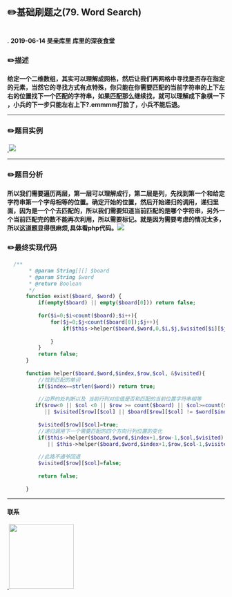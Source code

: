 
## :pencil2:基础刷题之(79. Word Search)
<br>.
**2019-06-14 吴亲库里 库里的深夜食堂**

### :pencil2:描述
**给定一个二维数组，其实可以理解成网格，然后让我们再网格中寻找是否存在指定的元素，当然它的寻找方式有点特殊，你只能在你需要匹配的当前字符串的上下左右的位置找下一个匹配的字符串，如果匹配那么继续找，就可以理解成下象棋一下 ，小兵的下一步只能左右上下?.emmmm打脸了，小兵不能后退。**

****
### :pencil2:题目实例

<a href="https://github.com/wuqinqiang/">
​    <img src="https://github.com/wuqinqiang/Lettcode-php/blob/master/images/79.png">
</a> 

****
### :pencil2:题目分析
**所以我们需要遍历两层，第一层可以理解成行，第二层是列，先找到第一个和给定字符串第一个字母相等的位置。确定开始的位置，然后开始递归的调用，递归里面，因为是一个个去匹配的，所以我们需要知道当前匹配的是哪个字符串，另外一个当前匹配完的数不能再次利用，所以需要标记。就是因为需要考虑的情况太多，所以这道题显得很麻烦,具体看php代码。**
<a href="https://github.com/wuqinqiang/">
​    <img src="https://github.com/wuqinqiang/Lettcode-php/blob/master/images/78-2.png">
</a> 

### :pencil2:最终实现代码

```php
  /**
       * @param String[][] $board
       * @param String $word
       * @return Boolean
       */
      function exist($board, $word) {
          if(empty($board) || empty($board[0])) return false;
          
          for($i=0;$i<count($board);$i++){
              for($j=0;$j<count($board[0]);$j++){
                  if($this->helper($board,$word,0,$i,$j,$visited[$i][$j])) return true;
              
              }
          }
          return false;
      }
      
      function helper($board,$word,$index,$row,$col, &$visited){
          //找到匹配的单词
          if($index==strlen($word)) return true; 
          
          //边界的处判断以及 当前行列对应值是否和匹配的当前位置字符串相等
         if($row<0 || $col <0 || $row >= count($board) || $col>=count($board[0]) 
            || $visited[$row][$col] || $board[$row][$col] != $word[$index] ) return false;
         
          $visited[$row][$col]=true;
          //递归调用下一个需要匹配的四个方向行列位置的变化
          if($this->helper($board,$word,$index+1,$row-1,$col,$visited)  || $this->helper($board,$word,$index+1,$row+1,$col,$visited) 
             || $this->helper($board,$word,$index+1,$row,$col-1,$visited) || $this->helper($board,$word,$index+1,$row,$col+1,$visited)) return true;
          
          //此路不通爷回退
          $visited[$row][$col]=false;
      
          return false;
         
      }
```
  ****
  
#### 联系

<a href="https://github.com/wuqinqiang/">
​    <img src="https://github.com/wuqinqiang/Lettcode-php/blob/master/qrcode_for_gh_c194f9d4cdb1_430.jpg" width="150px" height="150px">
</a> 